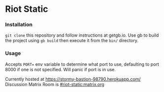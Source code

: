 Riot Static
===========

### Installation
`git clone` this repository and follow instructions at getgb.io.
Use gb to build the project using `gb build` then execute it from the `bin/` directory.

### Usage
Accepts `PORT=` env variable to determine what port to use, defaulting to port 8000 if one is not specified. Will panic if port is in use.

Currently hosted at https://stormy-bastion-98790.herokuapp.com/
Discussion Matrix Room is [#riot-static:matrix.org](https://matrix.to/#/#riot-static:matrix.org)